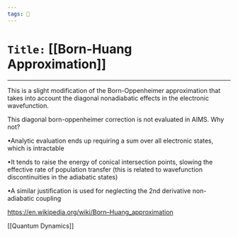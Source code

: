 ```yaml
---
tags: 🧪
---
```

# `Title:` [[Born-Huang Approximation]]
--- 

This is a slight modification of the Born-Oppenheimer approximation that takes into account the diagonal nonadiabatic effects in the electronic wavefunction.


This diagonal born-oppenheimer correction is not evaluated in AIMS. Why not?

•Analytic evaluation ends up requiring a sum over all electronic states, which is intractable

•It tends to raise the energy of conical intersection points, slowing the effective rate of population transfer (this is related to wavefunction discontinuities in the adiabatic states)

•A similar justification is used for neglecting the 2nd derivative non-adiabatic coupling


https://en.wikipedia.org/wiki/Born–Huang_approximation 

[[Quantum Dynamics]]
